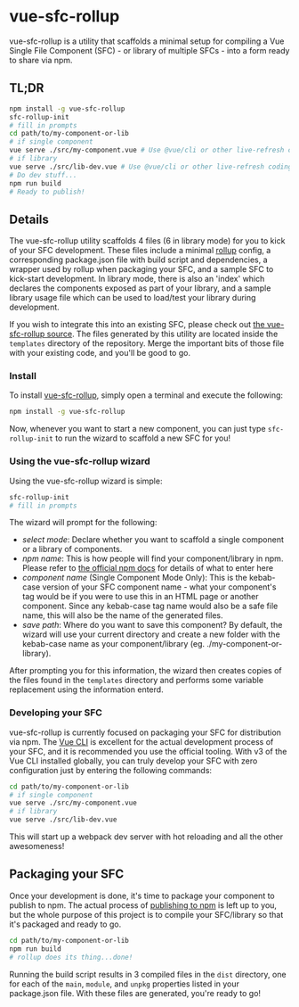 # vue-sfc-rollup

vue-sfc-rollup is a utility that scaffolds a minimal setup for compiling a Vue Single File Component (SFC) - or library of multiple SFCs - into a form ready to share via npm.

## TL;DR
```bash
npm install -g vue-sfc-rollup
sfc-rollup-init
# fill in prompts
cd path/to/my-component-or-lib
# if single component
vue serve ./src/my-component.vue # Use @vue/cli or other live-refresh coding
# if library
vue serve ./src/lib-dev.vue # Use @vue/cli or other live-refresh coding
# Do dev stuff...
npm run build
# Ready to publish!
```


## Details

The vue-sfc-rollup utility scaffolds 4 files (6 in library mode) for you to kick of your SFC development. These files include a minimal [rollup](https://rollupjs.org) config, a corresponding package.json file with build script and dependencies, a wrapper used by rollup when packaging your SFC, and a sample SFC to kick-start development. In library mode, there is also an 'index' which declares the components exposed as part of your library, and a sample library usage file which can be used to load/test your library during development.

If you wish to integrate this into an existing SFC, please check out [the vue-sfc-rollup source](https://github.com/team-innovation/vue-sfc-rollup). The files generated by this utility are located inside the `templates` directory of the repository. Merge the important bits of those file with your existing code, and you'll be good to go.

### Install

To install [vue-sfc-rollup](https://www.npmjs.com/package/vue-sfc-rollup), simply open a terminal and execute the following:

```bash
npm install -g vue-sfc-rollup
```

Now, whenever you want to start a new component, you can just type `sfc-rollup-init` to run the wizard to scaffold a new SFC for you!

### Using the vue-sfc-rollup wizard

Using the vue-sfc-rollup wizard is simple:
```bash
sfc-rollup-init
# fill in prompts
```
The wizard will prompt for the following:

  - *select mode*: Declare whether you want to scaffold a single component or a library of components.
  - *npm name*: This is how people will find your component/library in npm. Please refer to [the official npm docs](https://docs.npmjs.com/files/package.json#name) for details of what to enter here
  - *component name* (Single Component Mode Only): This is the kebab-case version of your SFC component name - what your component's tag would be if you were to use this in an HTML page or another component. Since any kebab-case tag name would also be a safe file name, this will also be the name of the generated files.
  - *save path*: Where do you want to save this component? By default, the wizard will use your current directory and create a new folder with the kebab-case name as your component/library (eg. ./my-component-or-library).

After prompting you for this information, the wizard then creates copies of the files found in the `templates` directory and performs some variable replacement using the information enterd.

### Developing your SFC

vue-sfc-rollup is currently focused on packaging your SFC for distribution via npm. The [Vue CLI](https://cli.vuejs.org/) is excellent for the actual development process of your SFC, and it is recommended you use the official tooling. With v3 of the Vue CLI installed globally, you can truly develop your SFC with zero configuration just by entering the following commands:

```bash
cd path/to/my-component-or-lib
# if single component
vue serve ./src/my-component.vue
# if library
vue serve ./src/lib-dev.vue
```

This will start up a webpack dev server with hot reloading and all the other awesomeness!

## Packaging your SFC

Once your development is done, it's time to package your component to publish to npm. The actual process of [publishing to npm](https://docs.npmjs.com/getting-started/publishing-npm-packages) is left up to you, but the whole purpose of this project is to compile your SFC/library so that it's packaged and ready to go.

```bash
cd path/to/my-component-or-lib
npm run build
# rollup does its thing...done!
```

Running the build script results in 3 compiled files in the `dist` directory, one for each of the `main`, `module`, and `unpkg` properties listed in your package.json file. With these files are generated, you're ready to go!
